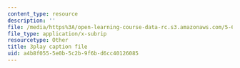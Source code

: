 ```yaml
---
content_type: resource
description: ''
file: /media/https%3A/open-learning-course-data-rc.s3.amazonaws.com/5-61-physical-chemistry-fall-2017/a4b8f0555e0b5c2b9f6bd6cc40126085_lfH99vfhiI4.vtt
file_type: application/x-subrip
resourcetype: Other
title: 3play caption file
uid: a4b8f055-5e0b-5c2b-9f6b-d6cc40126085
---
```

